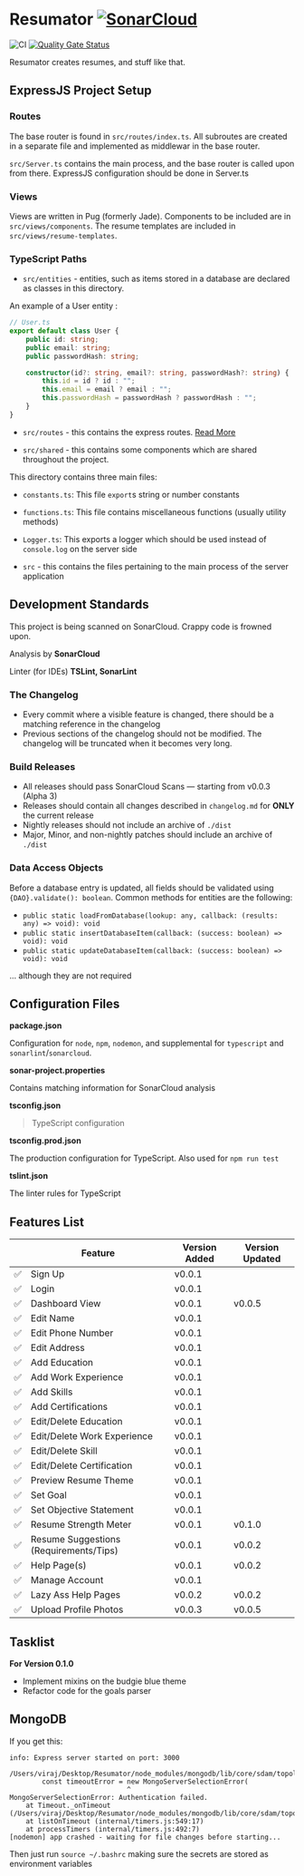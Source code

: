 # Resumator [![SonarCloud](https://sonarcloud.io/images/project_badges/sonarcloud-white.svg)](https://sonarcloud.io/dashboard?id=VirajShah21_Resumator)

![CI](https://github.com/VirajShah21/Resumator/workflows/CI/badge.svg) [![Quality Gate Status](https://sonarcloud.io/api/project_badges/measure?project=VirajShah21_Resumator&metric=alert_status)](https://sonarcloud.io/dashboard?id=VirajShah21_Resumator)

Resumator creates resumes, and stuff like that.

## ExpressJS Project Setup

### Routes

The base router is found in `src/routes/index.ts`. All subroutes are created in a separate file and implemented as middlewar in the base router.

`src/Server.ts` contains the main process, and the base router is called upon from there. ExpressJS configuration should be done in Server.ts

### Views

Views are written in Pug (formerly Jade). Components to be included are in `src/views/components`. The resume templates are included in `src/views/resume-templates`.

### TypeScript Paths

-   `src/entities` - entities, such as items stored in a database are declared as classes in this directory.

An example of a User entity :

```typescript
// User.ts
export default class User {
    public id: string;
    public email: string;
    public passwordHash: string;

    constructor(id?: string, email?: string, passwordHash?: string) {
        this.id = id ? id : "";
        this.email = email ? email : "";
        this.passwordHash = passwordHash ? passwordHash : "";
    }
}
```

-   `src/routes` - this contains the express routes. [Read More](#routes)

-   `src/shared` - this contains some components which are shared throughout the project.

This directory contains three main files:

-   `constants.ts`: This file `export`s string or number constants
-   `functions.ts`: This file contains miscellaneous functions (usually utility methods)
-   `Logger.ts`: This exports a logger which should be used instead of `console.log` on the server side

-   `src` - this contains the files pertaining to the main process of the server application

## Development Standards

This project is being scanned on SonarCloud. Crappy code is frowned upon.

Analysis by **SonarCloud**

Linter (for IDEs) **TSLint, SonarLint**

### The Changelog

-   Every commit where a visible feature is changed, there should be a matching reference in the changelog
-   Previous sections of the changelog should not be modified. The changelog will be truncated when it becomes very long.

### Build Releases

-   All releases should pass SonarCloud Scans — starting from v0.0.3 (Alpha 3)
-   Releases should contain all changes described in `changelog.md` for **ONLY** the current release
-   Nightly releases should not include an archive of `./dist`
-   Major, Minor, and non-nightly patches should include an archive of `./dist`

### Data Access Objects

Before a database entry is updated, all fields should be validated using `{DAO}.validate(): boolean`. Common methods for entities are the following:

-   `public static loadFromDatabase(lookup: any, callback: (results: any) => void): void`
-   `public static insertDatabaseItem(callback: (success: boolean) => void): void`
-   `public static updateDatabaseItem(callback: (success: boolean) => void): void`

... although they are not required

## Configuration Files

**package.json**

Configuration for `node`, `npm`, `nodemon`, and supplemental for `typescript` and `sonarlint`/`sonarcloud`.

**sonar-project.properties**

Contains matching information for SonarCloud analysis

**tsconfig.json**

> TypeScript configuration

**tsconfig.prod.json**

The production configuration for TypeScript. Also used for `npm run test`

**tslint.json**

The linter rules for TypeScript

## Features List

|                    | Feature                                | Version Added | Version Updated |
| ------------------ | -------------------------------------- | ------------- | --------------- |
| :white_check_mark: | Sign Up                                | v0.0.1        |                 |
| :white_check_mark: | Login                                  | v0.0.1        |                 |
| :white_check_mark: | Dashboard View                         | v0.0.1        | v0.0.5          |
| :white_check_mark: | Edit Name                              | v0.0.1        |                 |
| :white_check_mark: | Edit Phone Number                      | v0.0.1        |                 |
| :white_check_mark: | Edit Address                           | v0.0.1        |                 |
| :white_check_mark: | Add Education                          | v0.0.1        |                 |
| :white_check_mark: | Add Work Experience                    | v0.0.1        |                 |
| :white_check_mark: | Add Skills                             | v0.0.1        |                 |
| :white_check_mark: | Add Certifications                     | v0.0.1        |                 |
| :white_check_mark: | Edit/Delete Education                  | v0.0.1        |                 |
| :white_check_mark: | Edit/Delete Work Experience            | v0.0.1        |                 |
| :white_check_mark: | Edit/Delete Skill                      | v0.0.1        |                 |
| :white_check_mark: | Edit/Delete Certification              | v0.0.1        |                 |
| :white_check_mark: | Preview Resume Theme                   | v0.0.1        |                 |
| :white_check_mark: | Set Goal                               | v0.0.1        |                 |
| :white_check_mark: | Set Objective Statement                | v0.0.1        |                 |
| :white_check_mark: | Resume Strength Meter                  | v0.0.1        | v0.1.0          |
| :white_check_mark: | Resume Suggestions (Requirements/Tips) | v0.0.1        | v0.0.2          |
| :white_check_mark: | Help Page(s)                           | v0.0.1        | v0.0.2          |
| :white_check_mark: | Manage Account                         | v0.0.1        |                 |
| :white_check_mark: | Lazy Ass Help Pages                    | v0.0.2        | v0.0.2          |
| :white_check_mark: | Upload Profile Photos                  | v0.0.3        | v0.0.5          |

## Tasklist

**For Version 0.1.0**

-   Implement mixins on the budgie blue theme
-   Refactor code for the goals parser

## MongoDB

If you get this:

```
info: Express server started on port: 3000

/Users/viraj/Desktop/Resumator/node_modules/mongodb/lib/core/sdam/topology.js:430
        const timeoutError = new MongoServerSelectionError(
                             ^
MongoServerSelectionError: Authentication failed.
    at Timeout._onTimeout (/Users/viraj/Desktop/Resumator/node_modules/mongodb/lib/core/sdam/topology.js:430:30)
    at listOnTimeout (internal/timers.js:549:17)
    at processTimers (internal/timers.js:492:7)
[nodemon] app crashed - waiting for file changes before starting...
```

Then just run `source ~/.bashrc` making sure the secrets are stored as environment variables
